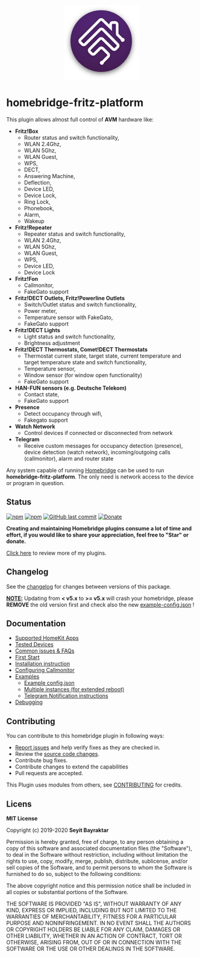 <p align="center">
  <a href="https://github.com/homebridge/homebridge"><img src="https://raw.githubusercontent.com/homebridge/branding/master/logos/homebridge-color-round-stylized.png" height="200"></a>
</p>



# homebridge-fritz-platform

This plugin allows almost full control of **AVM** hardware like:

- **Fritz!Box**
  - Router status and switch functionality,
  - WLAN 2.4Ghz,
  - WLAN 5Ghz, 
  - WLAN Guest,
  - WPS,
  - DECT,
  - Answering Machine,
  - Deflection,
  - Device LED,
  - Device Lock,
  - Ring Lock,
  - Phonebook,
  - Alarm,
  - Wakeup
- **Fritz!Repeater**
  - Repeater status and switch functionality,
  - WLAN 2.4Ghz,
  - WLAN 5Ghz,
  - WLAN Guest,
  - WPS,
  - Device LED,
  - Device Lock
- **Fritz!Fon**
  - Callmonitor,
  - FakeGato support
- **Fritz!DECT Outlets, Fritz!Powerline Outlets**
  - Switch/Outlet status and switch functionality,
  - Power meter,
  - Temperature sensor with FakeGato,
  - FakeGato support
- **Fritz!DECT Lights**
  - Light status and switch functionality,
  - Brightness adjustment
- **Fritz!DECT Thermostats, Comet!DECT Thermostats**
  - Thermostat current state, target state, current temperature and target temperature state and switch functionality,
  - Temperature sensor,
  - Window sensor (for window open functionality)
  - FakeGato support
- **HAN-FUN sensors (e.g. Deutsche Telekom)**
  - Contact state,
  - FakeGato support
- **Presence**
  - Detect occupancy through wifi,
  - Fakegato support
- **Watch Network**
  - Control devices if connected or disconnected from network
- **Telegram**
  - Receive custom messages for occupancy detection (presence), device detection (watch network), incoming/outgoing calls (callmonitor), alarm and router state 

Any system capable of running [Homebridge](https://github.com/nfarina/homebridge/) can be used to run **homebridge-fritz-platform**. The only need is network access to the device or program in question.


## Status

[![npm](https://img.shields.io/npm/v/homebridge-fritz-platform.svg?style=flat-square)](https://www.npmjs.com/package/homebridge-fritz-platform)
[![npm](https://img.shields.io/npm/dt/homebridge-fritz-platform.svg?style=flat-square)](https://www.npmjs.com/package/homebridge-fritz-platform)
[![GitHub last commit](https://img.shields.io/github/last-commit/SeydX/homebridge-fritz-platform.svg?style=flat-square)](https://github.com/SeydX/homebridge-fritz-platform)
[![Donate](https://img.shields.io/badge/Donate-PayPal-blue.svg?style=flat-square&maxAge=2592000)](https://www.paypal.com/cgi-bin/webscr?cmd=_s-xclick&hosted_button_id=NP4T3KASWQLD8)


**Creating and maintaining Homebridge plugins consume a lot of time and effort, if you would like to share your appreciation, feel free to "Star" or donate.**

[Click here](https://github.com/SeydX) to review more of my plugins.



## Changelog

See the [changelog](https://github.com/SeydX/homebridge-fritz-platform/blob/master/CHANGELOG.md) for changes between versions of this package.

**<u>NOTE:</u>** Updating from **< v5.x** to **>= v5.x** will crash your homebridge, please **REMOVE** the old version first and check also the new [example-config.json](https://github.com/SeydX/homebridge-fritz-platform/blob/master/example/example-config.json) !



## Documentation

- [Supported HomeKit Apps](https://github.com/SeydX/homebridge-fritz-platform/blob/master/docs/Apps.md)
- [Tested Devices](https://github.com/SeydX/homebridge-fritz-platform/blob/master/docs/Supported.md)
- [Common issues & FAQs](https://github.com/SeydX/homebridge-fritz-platform/blob/master/FAQ.md)
- [First Start](https://github.com/SeydX/homebridge-fritz-platform/blob/master/docs/FirstStart.md)
- [Installation instruction](https://github.com/SeydX/homebridge-fritz-platform/blob/master/docs/Installation.md)
- [Configuring Callmonitor](https://github.com/SeydX/homebridge-fritz-platform/blob/master/docs/config/Callmonitor.md)
- <u>Examples</u>
   * [Example config.json](https://github.com/SeydX/homebridge-fritz-platform/blob/master/example/example-config.json)
   * [Multiple instances (for extended reboot)](https://github.com/SeydX/homebridge-fritz-platform/blob/master/example/MultipleInstances.md)
   * [Telegram Notification instructions](https://github.com/SeydX/homebridge-fritz-platform/blob/master/docs/Telegram.md)
- [Debugging](https://github.com/SeydX/homebridge-fritz-platform/blob/master/DEBUG.md)



## Contributing

You can contribute to this homebridge plugin in following ways:

- [Report issues](https://github.com/SeydX/homebridge-fritz-platform/issues) and help verify fixes as they are checked in.
- Review the [source code changes](https://github.com/SeydX/homebridge-fritz-platform/pulls).
- Contribute bug fixes.
- Contribute changes to extend the capabilities
- Pull requests are accepted.

This Plugin uses modules from others, see [CONTRIBUTING](https://github.com/SeydX/homebridge-fritz-platform/blob/master/CONTRIBUTING.md) for credits.



## Licens

**MIT License**

Copyright (c) 2019-2020 **Seyit Bayraktar**

Permission is hereby granted, free of charge, to any person obtaining a copy
of this software and associated documentation files (the "Software"), to deal
in the Software without restriction, including without limitation the rights
to use, copy, modify, merge, publish, distribute, sublicense, and/or sell
copies of the Software, and to permit persons to whom the Software is
furnished to do so, subject to the following conditions:

The above copyright notice and this permission notice shall be included in all
copies or substantial portions of the Software.

THE SOFTWARE IS PROVIDED "AS IS", WITHOUT WARRANTY OF ANY KIND, EXPRESS OR
IMPLIED, INCLUDING BUT NOT LIMITED TO THE WARRANTIES OF MERCHANTABILITY,
FITNESS FOR A PARTICULAR PURPOSE AND NONINFRINGEMENT. IN NO EVENT SHALL THE
AUTHORS OR COPYRIGHT HOLDERS BE LIABLE FOR ANY CLAIM, DAMAGES OR OTHER
LIABILITY, WHETHER IN AN ACTION OF CONTRACT, TORT OR OTHERWISE, ARISING FROM,
OUT OF OR IN CONNECTION WITH THE SOFTWARE OR THE USE OR OTHER DEALINGS IN THE
SOFTWARE.
